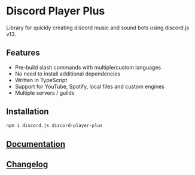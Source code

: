 # Discord Player Plus

Library for quickly creating discord music and sound bots using discord.js v13.

## Features

- Pre-build slash commands with multiple/custom languages
- No need to install additional dependencies
- Written in TypeScript
- Support for YouTube, Spotify, local files and custom engines
- Multiple servers / guilds

## Installation

```bash
npm i discord.js discord-player-plus
```

## [Documentation](https://discordplayerplus.lars-rickert.de)

## [Changelog](https://github.com/larsrickert/discord-player-plus/releases)
